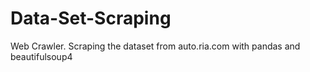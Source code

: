 # Data-Set-Scraping
Web Crawler. Scraping the dataset from auto.ria.com with pandas and beautifulsoup4
